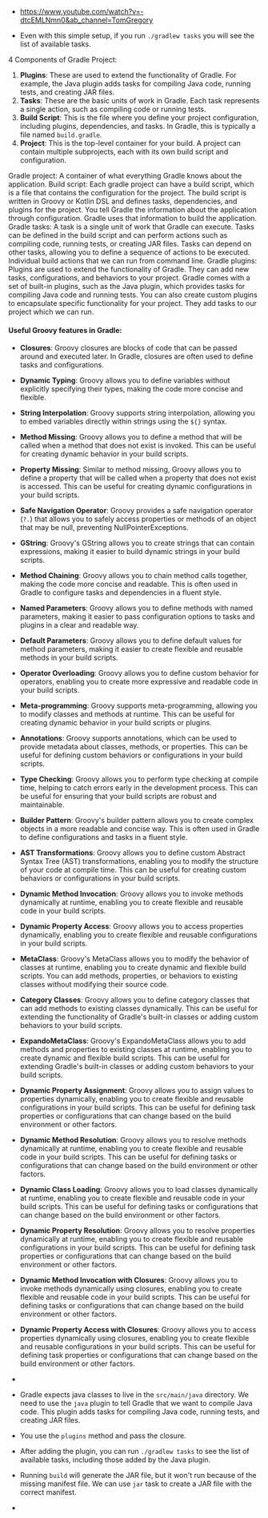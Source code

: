 

- https://www.youtube.com/watch?v=-dtcEMLNmn0&ab_channel=TomGregory

- Even with this simple setup, if you run `./gradlew tasks` you will see the list of available tasks.

4 Components of Gradle Project:
1. **Plugins**: These are used to extend the functionality of Gradle. For example, the Java plugin adds tasks for compiling Java code, running tests, and creating JAR files.
2. **Tasks**: These are the basic units of work in Gradle. Each task represents a single action, such as compiling code or running tests.
3. **Build Script**: This is the file where you define your project configuration, including plugins, dependencies, and tasks. In Gradle, this is typically a file named `build.gradle`.
4. **Project**: This is the top-level container for your build. A project can contain multiple subprojects, each with its own build script and configuration.

[//]: # (5. **Settings File**: This file, typically named `settings.gradle`, is used to define the structure of a multi-project build. It specifies which projects are included in the build and their relationships.)

[//]: # (6. **Dependencies**: These are external libraries or modules that your project needs to function. Gradle allows you to define dependencies in your build script, and it will automatically download and manage them for you.)

[//]: # (7. **Repositories**: These are locations where Gradle can find and download dependencies. You can define repositories in your build script, such as Maven Central or JCenter.)

[//]: # (8. **Configuration**: This is the process of setting up your project, including defining tasks, dependencies, and plugins. Gradle uses a domain-specific language &#40;DSL&#41; based on Groovy or Kotlin to define configurations in the build script.)

[//]: # (9. **Gradle Wrapper**: This is a script that allows you to run Gradle without requiring it to be installed on your system. It ensures that the correct version of Gradle is used for your project, making it easier to share and collaborate with others.)

[//]: # (10. **Gradle Daemon**: This is a background process that runs Gradle builds. It improves build performance by keeping the build environment warm and reusing it for subsequent builds, reducing startup time.)

[//]: # (11. **Gradle Build Cache**: This is a feature that allows Gradle to cache build outputs and reuse them in future builds. It can significantly speed up the build process by avoiding unnecessary work.)

[//]: # (12. **Gradle Build Lifecycle**: This is the sequence of phases that Gradle goes through when executing a build. It includes initialization, configuration, and execution phases, where tasks are executed in a specific order based on their dependencies.)

[//]: # (13. **Gradle Build Scan**: This is a feature that provides insights into your build performance and helps identify bottlenecks. It generates a report with detailed information about the build, including task execution times, dependencies, and more.)

[//]: # (14. **Gradle Build Tooling API**: This is a set of APIs that allows you to interact with Gradle programmatically. It provides a way to build custom tools and integrations with Gradle, enabling advanced use cases and automation.)

[//]: # (15. **Gradle Build Tooling Model**: This is a representation of the build configuration and state in Gradle. It allows you to access information about projects, tasks, dependencies, and more programmatically, enabling advanced tooling and automation scenarios.)

[//]: # (16. **Gradle Build Tooling DSL**: This is the domain-specific language used to define build scripts in Gradle. It provides a concise and expressive way to configure projects, tasks, dependencies, and plugins, making it easier to write and maintain build scripts.)

[//]: # (17. **Gradle Build Tooling Gradle Enterprise**: This is a commercial offering from Gradle that provides advanced features for build performance analysis, collaboration, and insights. It includes features like build scans, distributed caching, and more to enhance the build experience in large teams and complex projects.)

[//]: # (18. **Gradle Build Tooling Gradle Plugin Development**: This is the process of creating custom plugins for Gradle. It allows you to extend Gradle's functionality by defining new tasks, configurations, and behaviors specific to your project's needs.)

[//]: # (19. **Gradle Build Tooling Gradle Plugin Portal**: This is a repository for sharing and discovering Gradle plugins. It allows developers to publish their custom plugins and makes it easy for others to find and use them in their projects.)

[//]: # (20. **Gradle Build Tooling Gradle Wrapper Properties**: This is a file that defines the properties of the Gradle Wrapper, such as the version of Gradle to use and the distribution URL. It ensures that the correct version of Gradle is used for your project, making it easier to share and collaborate with others.)

[//]: # (21. **Gradle Build Tooling Gradle User Guide**: This is the official documentation for Gradle, providing detailed information about its features, configuration options, and best practices. It serves as a comprehensive resource for learning and using Gradle effectively in your projects.)

[//]: # (22. **Gradle Build Tooling Gradle Build File Structure**: This refers to the organization and structure of the build script file, including how tasks, dependencies, and plugins are defined. It follows a specific syntax and conventions to ensure clarity and maintainability in your build configuration.)

[//]: # (23. **Gradle Build Tooling Gradle Build Lifecycle Phases**: This refers to the different stages of a Gradle build, including initialization, configuration, and execution. Each phase has its own set of tasks and actions that are executed in a specific order, allowing for efficient and organized builds.)

[//]: # (24. **Gradle Build Tooling Gradle Build Cache Configuration**: This refers to the settings and options available for configuring the Gradle build cache. It allows you to control how build outputs are cached, shared, and reused across builds, improving performance and reducing unnecessary work.)

[//]: # (25. **Gradle Build Tooling Gradle Build Scan Configuration**: This refers to the settings and options available for configuring build scans in Gradle. It allows you to enable, customize, and analyze build scans, providing insights into build performance, dependencies, and task execution times.)

[//]: # (26. **Gradle Build Tooling Gradle Build Tooling API Usage**: This refers to how the Gradle Build Tooling API can be used to interact with Gradle programmatically. It includes accessing project information, task execution, and build configuration, enabling advanced tooling and automation scenarios.)

[//]: # (27. **Gradle Build Tooling Gradle Build Tooling Model Usage**: This refers to how the Gradle Build Tooling Model can be used to access and manipulate the build configuration and state in Gradle. It allows for programmatic access to projects, tasks, dependencies, and more, enabling advanced tooling and automation scenarios.)

[//]: # (28. **Gradle Build Tooling Gradle Build Tooling DSL Usage**: This refers to how the Gradle Build Tooling DSL can be used to define build scripts and configurations in Gradle. It provides a concise and expressive way to configure projects, tasks, dependencies, and plugins, making it easier to write and maintain build scripts.)

[//]: # (29. **Gradle Build Tooling Gradle Enterprise Features**: This refers to the advanced features provided by Gradle Enterprise, such as build scans, distributed caching, and performance analysis. These features enhance the build experience in large teams and complex projects, providing insights and optimizations for better build performance.)

[//]: # (30. **Gradle Build Tooling Gradle Plugin Development Best Practices**: This refers to the recommended practices for developing custom plugins in Gradle. It includes guidelines for defining tasks, configurations, and behaviors, ensuring that plugins are maintainable, reusable, and compatible with Gradle's ecosystem.)

[//]: # (31. **Gradle Build Tooling Gradle Plugin Portal Usage**: This refers to how the Gradle Plugin Portal can be used to discover, publish, and manage Gradle plugins. It provides a centralized repository for sharing and using plugins, making it easier for developers to find and integrate custom functionality into their projects.)

[//]: # (32. **Gradle Build Tooling Gradle Wrapper Properties Configuration**: This refers to how the Gradle Wrapper properties file can be configured to specify the version of Gradle to use, distribution URL, and other settings. It ensures that the correct version of Gradle is used for your project, making it easier to share and collaborate with others.)

[//]: # (33. **Gradle Build Tooling Gradle User Guide Usage**: This refers to how the Gradle User Guide can be used to learn about Gradle's features, configuration options, and best practices. It serves as a comprehensive resource for understanding and effectively using Gradle in your projects.)

[//]: # (34. **Gradle Build Tooling Gradle Build File Structure Best Practices**: This refers to the recommended practices for organizing and structuring your Gradle build script files. It includes guidelines for defining tasks, dependencies, and plugins in a clear and maintainable way, ensuring that your build configuration is easy to understand and modify.)

[//]: # (35. **Gradle Build Tooling Gradle Build Lifecycle Phases Best Practices**: This refers to the recommended practices for managing the different phases of a Gradle build, including initialization, configuration, and execution. It includes guidelines for defining tasks, dependencies, and behaviors in a way that optimizes build performance and organization.)

[//]: # (36. **Gradle Build Tooling Gradle Build Cache Configuration Best Practices**: This refers to the recommended practices for configuring the Gradle build cache to optimize performance and reduce unnecessary work. It includes guidelines for caching build outputs, sharing caches across builds, and managing cache settings effectively.)

[//]: # (37. **Gradle Build Tooling Gradle Build Scan Configuration Best Practices**: This refers to the recommended practices for configuring build scans in Gradle to gain insights into build performance and identify bottlenecks. It includes guidelines for enabling, customizing, and analyzing build scans effectively.)

[//]: # (38. **Gradle Build Tooling Gradle Build Tooling API Usage Best Practices**: This refers to the recommended practices for using the Gradle Build Tooling API to interact with Gradle programmatically. It includes guidelines for accessing project information, task execution, and build configuration in a way that enhances tooling and automation scenarios.)

[//]: # (39. **Gradle Build Tooling Gradle Build Tooling Model Usage Best Practices**: This refers to the recommended practices for using the Gradle Build Tooling Model to access and manipulate the build configuration and state in Gradle. It includes guidelines for programmatic access to projects, tasks, dependencies, and more, enhancing tooling and automation scenarios.)

[//]: # (40. **Gradle Build Tooling Gradle Build Tooling DSL Usage Best Practices**: This refers to the recommended practices for using the Gradle Build Tooling DSL to define build scripts and configurations in Gradle. It includes guidelines for writing clear, maintainable, and efficient build scripts that leverage Gradle's capabilities effectively.)

[//]: # (41. **Gradle Build Tooling Gradle Enterprise Features Best Practices**: This refers to the recommended practices for leveraging the advanced features provided by Gradle Enterprise, such as build scans, distributed caching, and performance analysis. It includes guidelines for optimizing build performance and collaboration in large teams and complex projects.)

[//]: # (42. **Gradle Build Tooling Gradle Plugin Development Best Practices**: This refers to the recommended practices for developing custom plugins in Gradle. It includes guidelines for defining tasks, configurations, and behaviors that ensure plugins are maintainable, reusable, and compatible with Gradle's ecosystem.)

[//]: # (43. **Gradle Build Tooling Gradle Plugin Portal Usage Best Practices**: This refers to the recommended practices for using the Gradle Plugin Portal to discover, publish, and manage Gradle plugins. It includes guidelines for finding and integrating plugins effectively, as well as best practices for publishing your own plugins to the portal.)

[//]: # (44. **Gradle Build Tooling Gradle Wrapper Properties Configuration Best Practices**: This refers to the recommended practices for configuring the Gradle Wrapper properties file to ensure consistent and reliable builds. It includes guidelines for specifying the correct version of Gradle, distribution URL, and other settings to facilitate collaboration and project sharing.)

[//]: # (45. )


Gradle project: A container of what everything Gradle knows about the application.
Build script: Each gradle project can have a build script, which is a file that contains the configuration for the project. The build script is written in Groovy or Kotlin DSL and defines tasks, dependencies, and plugins for the project. You tell Gradle the information about the application through configuration. Gradle uses that information to build the application.
Gradle tasks: A task is a single unit of work that Gradle can execute. Tasks can be defined in the build script and can perform actions such as compiling code, running tests, or creating JAR files. Tasks can depend on other tasks, allowing you to define a sequence of actions to be executed. Individual build actions that we can run from command line.
Gradle plugins: Plugins are used to extend the functionality of Gradle. They can add new tasks, configurations, and behaviors to your project. Gradle comes with a set of built-in plugins, such as the Java plugin, which provides tasks for compiling Java code and running tests. You can also create custom plugins to encapsulate specific functionality for your project. They add tasks to our project which we can run.

#### Useful Groovy features in Gradle:
- **Closures**: Groovy closures are blocks of code that can be passed around and executed later. In Gradle, closures are often used to define tasks and configurations.
- **Dynamic Typing**: Groovy allows you to define variables without explicitly specifying their types, making the code more concise and flexible.
- **String Interpolation**: Groovy supports string interpolation, allowing you to embed variables directly within strings using the `${}` syntax.
- **Method Missing**: Groovy allows you to define a method that will be called when a method that does not exist is invoked. This can be useful for creating dynamic behavior in your build scripts.
- **Property Missing**: Similar to method missing, Groovy allows you to define a property that will be called when a property that does not exist is accessed. This can be useful for creating dynamic configurations in your build scripts.
- **Safe Navigation Operator**: Groovy provides a safe navigation operator (`?.`) that allows you to safely access properties or methods of an object that may be null, preventing NullPointerExceptions.
- **GString**: Groovy's GString allows you to create strings that can contain expressions, making it easier to build dynamic strings in your build scripts.
- **Method Chaining**: Groovy allows you to chain method calls together, making the code more concise and readable. This is often used in Gradle to configure tasks and dependencies in a fluent style.
- **Named Parameters**: Groovy allows you to define methods with named parameters, making it easier to pass configuration options to tasks and plugins in a clear and readable way.
- **Default Parameters**: Groovy allows you to define default values for method parameters, making it easier to create flexible and reusable methods in your build scripts.
- **Operator Overloading**: Groovy allows you to define custom behavior for operators, enabling you to create more expressive and readable code in your build scripts.
- **Meta-programming**: Groovy supports meta-programming, allowing you to modify classes and methods at runtime. This can be useful for creating dynamic behavior in your build scripts or plugins.
- **Annotations**: Groovy supports annotations, which can be used to provide metadata about classes, methods, or properties. This can be useful for defining custom behaviors or configurations in your build scripts.
- **Type Checking**: Groovy allows you to perform type checking at compile time, helping to catch errors early in the development process. This can be useful for ensuring that your build scripts are robust and maintainable.
- **Builder Pattern**: Groovy's builder pattern allows you to create complex objects in a more readable and concise way. This is often used in Gradle to define configurations and tasks in a fluent style.
- **AST Transformations**: Groovy allows you to define custom Abstract Syntax Tree (AST) transformations, enabling you to modify the structure of your code at compile time. This can be useful for creating custom behaviors or configurations in your build scripts.
- **Dynamic Method Invocation**: Groovy allows you to invoke methods dynamically at runtime, enabling you to create flexible and reusable code in your build scripts.
- **Dynamic Property Access**: Groovy allows you to access properties dynamically, enabling you to create flexible and reusable configurations in your build scripts.
- **MetaClass**: Groovy's MetaClass allows you to modify the behavior of classes at runtime, enabling you to create dynamic and flexible build scripts. You can add methods, properties, or behaviors to existing classes without modifying their source code.
- **Category Classes**: Groovy allows you to define category classes that can add methods to existing classes dynamically. This can be useful for extending the functionality of Gradle's built-in classes or adding custom behaviors to your build scripts.
- **ExpandoMetaClass**: Groovy's ExpandoMetaClass allows you to add methods and properties to existing classes at runtime, enabling you to create dynamic and flexible build scripts. This can be useful for extending Gradle's built-in classes or adding custom behaviors to your build scripts.
- **Dynamic Property Assignment**: Groovy allows you to assign values to properties dynamically, enabling you to create flexible and reusable configurations in your build scripts. This can be useful for defining task properties or configurations that can change based on the build environment or other factors.
- **Dynamic Method Resolution**: Groovy allows you to resolve methods dynamically at runtime, enabling you to create flexible and reusable code in your build scripts. This can be useful for defining tasks or configurations that can change based on the build environment or other factors.
- **Dynamic Class Loading**: Groovy allows you to load classes dynamically at runtime, enabling you to create flexible and reusable code in your build scripts. This can be useful for defining tasks or configurations that can change based on the build environment or other factors.
- **Dynamic Property Resolution**: Groovy allows you to resolve properties dynamically at runtime, enabling you to create flexible and reusable configurations in your build scripts. This can be useful for defining task properties or configurations that can change based on the build environment or other factors.
- **Dynamic Method Invocation with Closures**: Groovy allows you to invoke methods dynamically using closures, enabling you to create flexible and reusable code in your build scripts. This can be useful for defining tasks or configurations that can change based on the build environment or other factors.
- **Dynamic Property Access with Closures**: Groovy allows you to access properties dynamically using closures, enabling you to create flexible and reusable configurations in your build scripts. This can be useful for defining task properties or configurations that can change based on the build environment or other factors.
- 



- Gradle expects java classes to live in the `src/main/java` directory. We need to use the `java` plugin to tell Gradle that we want to compile Java code. This plugin adds tasks for compiling Java code, running tests, and creating JAR files.
- You use the `plugins` method and pass the closure.
- After adding the plugin, you can run `./gradlew tasks` to see the list of available tasks, including those added by the Java plugin.
- Running `build` will generate the JAR file, but it won't run because of the missing manifest file. We can use `jar` task to create a JAR file with the correct manifest.
- 

